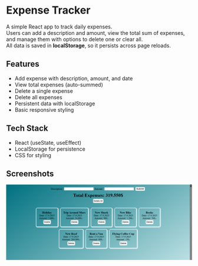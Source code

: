 # Expense Tracker  

A simple React app to track daily expenses.  
Users can add a description and amount, view the total sum of expenses, and manage them with options to delete one or clear all.  
All data is saved in **localStorage**, so it persists across page reloads.  

## Features  
- Add expense with description, amount, and date  
- View total expenses (auto-summed)  
- Delete a single expense  
- Delete all expenses  
- Persistent data with localStorage  
- Basic responsive styling  

## Tech Stack  
- React (useState, useEffect)  
- LocalStorage for persistence  
- CSS for styling  

## Screenshots

![shot-1](./src/screenshots/Shot-1x.png)